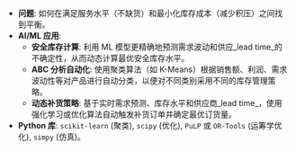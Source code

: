 *   **问题**: 如何在满足服务水平（不缺货）和最小化库存成本（减少积压）之间找到平衡。
*   **AI/ML 应用**:
    *   **安全库存计算**: 利用 ML 模型更精确地预测需求波动和供应_lead time_的不确定性，从而动态计算最优安全库存水平。
    *   **ABC 分析自动化**: 使用聚类算法（如 K-Means）根据销售额、利润、需求波动性等对产品进行自动分类，以便对不同类别采用不同的库存管理策略。
    *   **动态补货策略**: 基于实时需求预测、库存水平和供应商_lead time_，使用强化学习或优化算法自动触发补货订单并确定最优订货量。
*   **Python 库**: `scikit-learn` (聚类), `scipy` (优化), `PuLP` 或 `OR-Tools` (运筹学优化), `simpy` (仿真)。